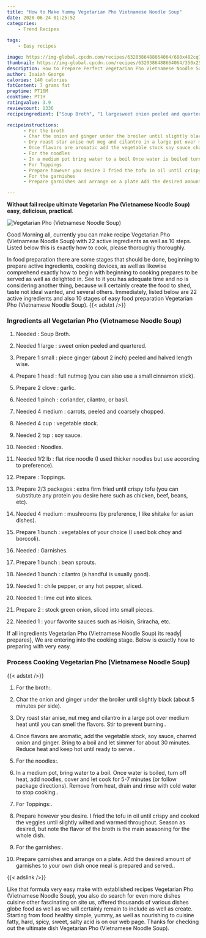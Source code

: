```yaml
---
title: "How to Make Yummy Vegetarian Pho Vietnamese Noodle Soup"
date: 2020-06-24 01:25:52
categories:
    - Trend Recipes
    
tags:
    - Easy recipes

image: https://img-global.cpcdn.com/recipes/6320386488664064/680x482cq70/vegetarian-pho-vietnamese-noodle-soup-recipe-main-photo.jpg
thumbnail: https://img-global.cpcdn.com/recipes/6320386488664064/350x250cq70/vegetarian-pho-vietnamese-noodle-soup-recipe-main-photo.jpg
description: How to Prepare Perfect Vegetarian Pho Vietnamese Noodle Soup with 22 ingredients and 10 stages of easy cooking.
author: Isaiah George
calories: 140 calories
fatContent: 7 grams fat
preptime: PT16M
cooktime: PT1H
ratingvalue: 3.9
reviewcount: 1336
recipeingredient: ["Soup Broth", "1 largesweet onion peeled and quartered", "1 smallpiece ginger about 2 inch peeled and halved length wise", "1 headfull nutmeg you can also use a small cinnamon stick", "2 clovegarlic", "1 pinchcoriander cilantro or basil", "4 mediumcarrots peeled and coarsely chopped", "4 cupvegetable stock", "2 tspsoy sauce", "Noodles", "1/2 lbflat rice noodle I used thicker noodles but use according to preference", "Toppings", "2/3 packagesextra firm fried until crispy tofu you can substitute any protein you desire here such as chicken beef beans etc", "4 mediummushrooms by preference I like shitake for asian dishes", "1 bunchvegetables of your choice I used bok choy and borccoli", "Garnishes", "1 bunchbean sprouts", "1 bunchcilantro a handful is usually good", "1chile pepper or any hot pepper sliced", "1lime cut into slices", "2stock green onion sliced into small pieces", "1your favorite sauces such as Hoisin Sriracha etc"]

recipeinstructions: 
      - For the broth 
      - Char the onion and ginger under the broiler until slightly black about 5 minutes per side 
      - Dry roast star anise nut meg and cilantro in a large pot over medium heat until you can smell the flavors Stir to prevent burning 
      - Once flavors are aromatic add the vegetable stock soy sauce charred onion and ginger Bring to a boil and let simmer for about 30 minutes Reduce heat and keep hot until ready to serve 
      - For the noodles 
      - In a medium pot bring water to a boil Once water is boiled turn off heat add noodles cover and let cook for 57 minutes or follow package directions Remove from heat drain and rinse with cold water to stop cooking 
      - For Toppings 
      - Prepare however you desire I fried the tofu in oil until crispy and cooked the veggies until slightly wilted and warmed throughout Season as desired but note the flavor of the broth is the main seasoning for the whole dish 
      - For the garnishes 
      - Prepare garnishes and arrange on a plate Add the desired amount of garnishes to your own dish once meal is prepared and served

---
```




**Without fail recipe ultimate Vegetarian Pho (Vietnamese Noodle Soup) easy, delicious, practical**. 


![Vegetarian Pho (Vietnamese Noodle Soup)](https://img-global.cpcdn.com/recipes/6320386488664064/680x482cq70/vegetarian-pho-vietnamese-noodle-soup-recipe-main-photo.jpg "Vegetarian Pho (Vietnamese Noodle Soup)")




Good Morning all, currently you can make recipe Vegetarian Pho (Vietnamese Noodle Soup) with 22 active ingredients as well as 10 steps. Listed below this is exactly how to cook, please thoroughly thoroughly.

In food preparation there are some stages that should be done, beginning to prepare active ingredients, cooking devices, as well as likewise comprehend exactly how to begin with beginning to cooking prepares to be served as well as delighted in. See to it you has adequate time and no is considering another thing, because will certainly create the food to shed, taste not ideal wanted, and several others. Immediately, listed below are 22 active ingredients and also 10 stages of easy food preparation Vegetarian Pho (Vietnamese Noodle Soup).
{{< adstxt />}}

### Ingredients all Vegetarian Pho (Vietnamese Noodle Soup)


1. Needed  : Soup Broth.

1. Needed 1 large : sweet onion peeled and quartered.

1. Prepare 1 small : piece ginger (about 2 inch) peeled and halved length wise.

1. Prepare 1 head : full nutmeg (you can also use a small cinnamon stick).

1. Prepare 2 clove : garlic.

1. Needed 1 pinch : coriander, cilantro, or basil.

1. Needed 4 medium : carrots, peeled and coarsely chopped.

1. Needed 4 cup : vegetable stock.

1. Needed 2 tsp : soy sauce.

1. Needed  : Noodles.

1. Needed 1/2 lb : flat rice noodle (I used thicker noodles but use according to preference).

1. Prepare  : Toppings.

1. Prepare 2/3 packages : extra firm fried until crispy tofu (you can substitute any protein you desire here such as chicken, beef, beans, etc).

1. Needed 4 medium : mushrooms (by preference, I like shitake for asian dishes).

1. Prepare 1 bunch : vegetables of your choice (I used bok choy and borccoli).

1. Needed  : Garnishes.

1. Prepare 1 bunch : bean sprouts.

1. Needed 1 bunch : cilantro (a handful is usually good).

1. Needed 1 : chile pepper, or any hot pepper, sliced.

1. Needed 1 : lime cut into slices.

1. Prepare 2 : stock green onion, sliced into small pieces.

1. Needed 1 : your favorite sauces such as Hoisin, Sriracha, etc.



If all ingredients Vegetarian Pho (Vietnamese Noodle Soup) its ready| prepares}, We are entering into the cooking stage. Below is exactly how to preparing with very easy.

### Process Cooking Vegetarian Pho (Vietnamese Noodle Soup)

{{< adstxt />}}


1. For the broth:.



1. Char the onion and ginger under the broiler until slightly black (about 5 minutes per side).



1. Dry roast star anise, nut meg and cilantro in a large pot over medium heat until you can smell the flavors. Stir to prevent burning..



1. Once flavors are aromatic, add the vegetable stock, soy sauce, charred onion and ginger. Bring to a boil and let simmer for about 30 minutes. Reduce heat and keep hot until ready to serve..



1. For the noodles:.



1. In a medium pot, bring water to a boil. Once water is boiled, turn off heat, add noodles, cover and let cook for 5-7 minutes (or follow package directions). Remove from heat, drain and rinse with cold water to stop cooking..



1. For Toppings:.



1. Prepare however you desire. I fried the tofu in oil until crispy and cooked the veggies until slightly wilted and warmed throughout. Season as desired, but note the flavor of the broth is the main seasoning for the whole dish.



1. For the garnishes:.



1. Prepare garnishes and arrange on a plate. Add the desired amount of garnishes to your own dish once meal is prepared and served..





{{< adslink />}}

Like that formula very easy make with established recipes Vegetarian Pho (Vietnamese Noodle Soup), you also do search for even more dishes cuisine other fascinating on site us, offered thousands of various dishes globe food as well as we will certainly remain to include as well as create. Starting from food healthy simple, yummy, as well as nourishing to cuisine fatty, hard, spicy, sweet, salty acid is on our web page. Thanks for checking out the ultimate dish Vegetarian Pho (Vietnamese Noodle Soup).
